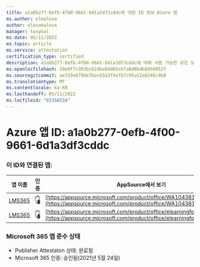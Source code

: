 ```yaml
---
title: a1a0b277-0efb-4f00-9661-6d1a3df3cddc에 대한 ID 정보 Azure 앱
ms.author: elmalova
author: elenamalova
manager: tonybal
ms.date: 05/11/2022
ms.topic: article
ms.service: attestation
certification_type: certified
description: a1a0b277-0efb-4f00-9661-6d1a3df3cddc에 대해 사용 가능한 모든 보안 및 규정 준수 정보입니다.
ms.openlocfilehash: 59e0f7c383bc62dbe04085c6fa8d6b4b88560527
ms.sourcegitcommit: ae319a079de7bac03a3f4afb7c95a12a6248c9b0
ms.translationtype: MT
ms.contentlocale: ko-KR
ms.lasthandoff: 05/11/2022
ms.locfileid: "65356534"
---
```

# <a name="azure-app-id-a1a0b277-0efb-4f00-9661-6d1a3df3cddc"></a>Azure 앱 ID: a1a0b277-0efb-4f00-9661-6d1a3df3cddc


### <a name="apps-associated-with-this-id"></a>이 ID와 연결된 앱:
| **앱 이름** | **인증** | **AppSource에서 보기** |
|--------------|---------------|-----------------------|
| [LMS365](../forward/WA104381467.md) | <img alt="Certified application badge" src="../media/certified-badge.png" height="25" width="25" /> | [https://appsource.microsoft.com/product/office/WA104381467](https://appsource.microsoft.com/product/office/WA104381467) |
| [LMS365](../forward/elearningforce.lms365_spfx.md) | <img alt="Certified application badge" src="../media/certified-badge.png" height="25" width="25" /> | [https://appsource.microsoft.com/product/office/elearningforce.lms365_spfx](https://appsource.microsoft.com/product/office/elearningforce.lms365_spfx) |

### <a name="microsoft-365-app-compliance-status"></a>Microsoft 365 앱 준수 상태
- Publisher Attestaton 상태: 완료됨
- Microsoft 365 인증: 승인됨(2021년 5월 24일)
